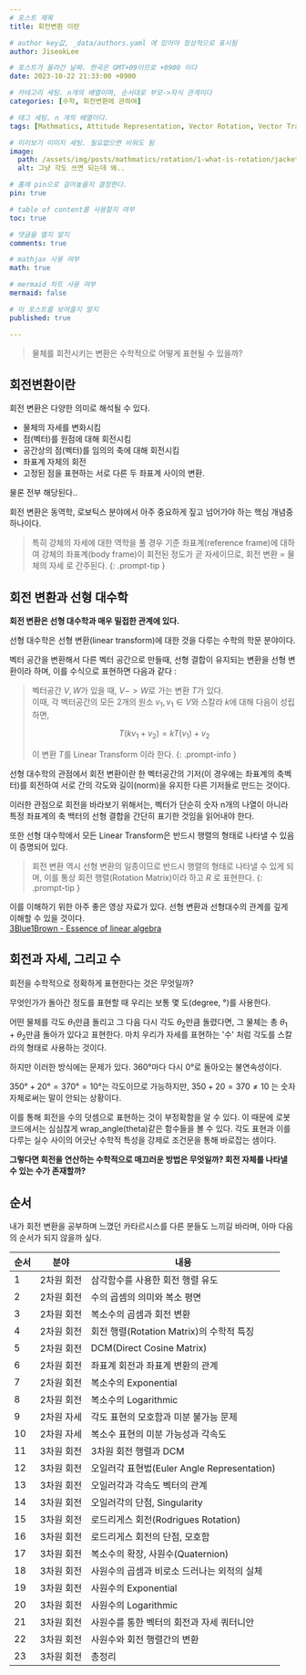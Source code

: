 ```yaml
---
# 포스트 제목
title: 회전변환 이란

# author key값, _data/authors.yaml 에 있어야 정상적으로 표시됨
author: JiseokLee

# 포스트가 올라간 날짜. 한국은 GMT+09이므로 +0900 이다
date: 2023-10-22 21:33:00 +0900 

# 카테고리 세팅. n개의 배열이며, 순서대로 부모->자식 관계이다
categories: [수학, 회전변환에 관하여]

# 태그 세팅. n 개의 배열이다.
tags: [Mathmatics, Attitude Representation, Vector Rotation, Vector Transform]

# 미리보기 이미지 세팅. 필요없으면 비워도 됨
image:
  path: /assets/img/posts/mathmatics/rotation/1-what-is-rotation/jacket.jpg
  alt: 그냥 각도 쓰면 되는데 왜..

# 홈에 pin으로 걸어놓을지 결정한다.
pin: true

# table of content를 사용할지 여부
toc: true

# 댓글을 열지 말지
comments: true

# mathjax 사용 여부
math: true

# mermaid 차트 사용 여부
mermaid: false

# 이 포스트를 보여줄지 말지
published: true

---
```


> 물체를 회전시키는 변환은 수학적으로 어떻게 표현될 수 있을까?

## 회전변환이란


회전 변환은 다양한 의미로 해석될 수 있다. 
- 물체의 자세를 변화시킴
- 점(벡터)를 원점에 대해 회전시킴
- 공간상의 점(벡터)를 임의의 축에 대해 회전시킴
- 좌표계 자체의 회전
- 고정된 점을 표현하는 서로 다른 두 좌표계 사이의 변환.

물론 전부 해당된다..

회전 변환은 동역학, 로보틱스 분야에서 아주 중요하게 짚고 넘어가야 하는 핵심 개념중 하나이다. 

> 특히 강체의 자세에 대한 역학을 풀 경우 기준 좌표계(reference frame)에 대하여 강체의 좌표계(body frame)이 회전된 정도가 곧 자세이므로, 
> 회전 변환 = 물체의 자세 로 간주된다.
{: .prompt-tip }

## 회전 변환과 선형 대수학

**회전 변환은 선형 대수학과 매우 밀접한 관계에 있다.**

선형 대수학은 선형 변환(linear transform)에 대한 것을 다루는 수학의 학문 분야이다. 

벡터 공간을 변환해서 다른 벡터 공간으로 만들때, 선형 결합이 유지되는 변환을 선형 변환이라 하며, 이를 수식으로 표현하면 다음과 같다 :

> 벡터공간 $V,W$가 있을 때, $V -> W$로 가는 변환 $T$가 있다.  
> 이때, 각 벡터공간의 모든 2개의 원소 $v_1, v_1 \in V$와 스칼라 $k$에 대해 다음이 성립하면,
> 
> $$ T(kv_1 + v_2) = kT(v_1) + v_2$$
> 
> 이 변환 $T$를 Linear Transform 이라 한다. 
{: .prompt-info }

선형 대수학의 관점에서 회전 변환이란 한 벡터공간의 기저(이 경우에는 좌표계의 축벡터)를 회전하여 서로 간의 각도와 길이(norm)을 유지한 다른 기저들로 만드는 것이다. 

이러한 관점으로 회전을 바라보기 위해서는, 벡터가 단순히 숫자 n개의 나열이 아니라 특정 좌표계의 축 백터의 선형 결합을 간단히 표기한 것임을 읽어내야 한다. 

또한 선형 대수학에서 모든 Linear Transform은 반드시 행렬의 형태로 나타낼 수 있음이 증명되어 있다. 

> 회전 변환 역시 선형 변환의 일종이므로 반드시 행렬의 형태로 나타낼 수 있게 되며, 이를 통상 회전 행렬(Rotation Matrix)이라 하고 $R$ 로 표현한다.
{: .prompt-tip }

이를 이해하기 위한 아주 좋은 영상 자료가 있다. 선형 변환과 선형대수의 관계를 깊게 이해할 수 있을 것이다.  
[3Blue1Brown - Essence of linear algebra](https://youtu.be/fNk_zzaMoSs?si=AsIIu7D-przC3fdt)

## 회전과 자세, 그리고 수

회전을 수학적으로 정확하게 표현한다는 것은 무엇일까?

무엇인가가 돌아간 정도를 표현할 때 우리는 보통 몇 도(degree, °)를 사용한다.

어떤 물체를 각도 $\theta_1$만큼 돌리고 그 다음 다시 각도 $\theta_2$만큼 돌렸다면, 그 물체는 총 $\theta_1 + \theta_2$만큼 돌아가 있다고 표현한다. 마치 우리가 자세를 표현하는 '수' 처럼 각도를 스칼라의 형태로 사용하는 것이다. 

하지만 이러한 방식에는 문제가 있다. $360°$마다 다시 $0°$로 돌아오는 불연속성이다.

$350° + 20° = 370° = 10°$는 각도이므로 가능하지만, $350 + 20 = 370 \neq 10$ 는 숫자 자체로써는 말이 안되는 상황이다.

이를 통해 회전을 수의 덧셈으로 표현하는 것이 부정확함을 알 수 있다. 이 때문에 로봇 코드에서는 심심찮게 wrap_angle(theta)같은 함수들을 볼 수 있다. 각도 표현과 이를 다루는 실수 사이의 어긋난 수학적 특성을 강제로 조건문을 통해 바로잡는 샘이다. 

**그렇다면 회전을 연산하는 수학적으로 매끄러운 방법은 무엇일까? 회전 자체를 나타낼 수 있는 수가 존재할까?**

## 순서

내가 회전 변환을 공부하며 느꼈던 카타르시스를 다른 분들도 느끼길 바라며, 아마 다음의 순서가 되지 않을까 싶다.

| 순서 | 분야       | 내용                                        |
| ---- | ---------- | ------------------------------------------- |
| 1    | 2차원 회전 | 삼각함수를 사용한 회전 행렬 유도            |
| 2    | 2차원 회전 | 수의 곱셈의 의미와 복소 평면                |
| 3    | 2차원 회전 | 복소수의 곱셈과 회전 변환                   |
| 4    | 2차원 회전 | 회전 행렬(Rotation Matrix)의 수학적 특징    |
| 5    | 2차원 회전 | DCM(Direct Cosine Matrix)                   |
| 6    | 2차원 회전 | 좌표계 회전과 좌표계 변환의 관계            |
| 7    | 2차원 회전 | 복소수의 Exponential                        |
| 8    | 2차원 회전 | 복소수의 Logarithmic                        |
| 9    | 2차원 자세 | 각도 표현의 모호함과 미분 불가능 문제       |
| 10   | 2차원 자세 | 복소수 표현의 미분 가능성과 각속도          |
| 11   | 3차원 회전 | 3차원 회전 행렬과 DCM                       |
| 12   | 3차원 회전 | 오일러각 표현법(Euler Angle Representation) |
| 13   | 3차원 회전 | 오일러각과 각속도 벡터의 관계               |
| 14   | 3차원 회전 | 오일러각의 단점, Singularity                |
| 15   | 3차원 회전 | 로드리게스 회전(Rodrigues Rotation)         |
| 16   | 3차원 회전 | 로드리게스 회전의 단점, 모호함              |
| 17   | 3차원 회전 | 복소수의 확장, 사원수(Quaternion)           |
| 18   | 3차원 회전 | 사원수의 곱셈과 비로소 드러나는 외적의 실체 |
| 19   | 3차원 회전 | 사원수의 Exponential                        |
| 20   | 3차원 회전 | 사원수의 Logarithmic                        |
| 21   | 3차원 회전 | 사원수를 통한 벡터의 회전과 자세 쿼터니안   |
| 22   | 3차원 회전 | 사원수와 회전 행렬간의 변환                 |
| 23   | 3차원 회전 | 총정리                                      |
